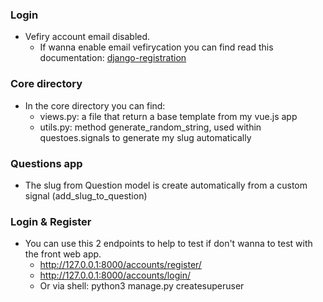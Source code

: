 ### Login
* Vefiry account email disabled.
  * If wanna enable email vefirycation you can find read this documentation: [django-registration](https://django-registration.readthedocs.io/en/3.1/activation-workflow.html)

### Core directory
* In the core directory you can find:
  * views.py: a file that return a base template from my vue.js app
  * utils.py: method generate_random_string, used within questoes.signals to generate my slug automatically

### Questions app
- The slug from Question model is create automatically from a custom signal (add_slug_to_question)

### Login & Register
* You can use this 2 endpoints to help to test if don't wanna to test with the front web app.
  * http://127.0.0.1:8000/accounts/register/
  * http://127.0.0.1:8000/accounts/login/
  * Or via shell: python3 manage.py createsuperuser
